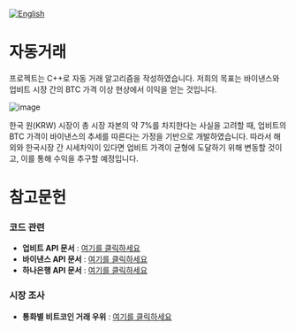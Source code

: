 [![English](https://img.shields.io/badge/lang-English-blue.svg)](https://github.com/pyungjong0314/Auto-Trade/blob/main/README.md)

# 자동거래
프로젝트는 C++로 자동 거래 알고리즘을 작성하였습니다.
저희의 목표는 바이낸스와 업비트 시장 간의 BTC 가격 이상 현상에서 이익을 얻는 것입니다.

![image](https://github.com/pyungjong0314/Auto-Trade/assets/72856990/a1053463-4080-4dd4-9898-a77a5fb4be77)

한국 원(KRW) 시장이 총 시장 자본의 약 7%를 차지한다는 사실을 고려할 때, 업비트의 BTC 가격이 바이낸스의 추세를 따른다는 가정을 기반으로 개발하였습니다. 
따라서 해외와 한국시장 간 시세차익이 있다면 업비트 가격이 균형에 도달하기 위해 변동할 것이고, 이를 통해 수익을 추구할 예정입니다.
</br>

# 참고문헌
### 코드 관련
- **업비트 API 문서** : [여기를 클릭하세요](https://docs.upbit.com/reference/ticker%ED%98%84%EC%9E%AC%EA%B0%80-%EC%A0%95%EB%B3%B4)
- **바이낸스 API 문서** : [여기를 클릭하세요](https://binance-docs.github.io/apidocs/)
- **하나은행 API 문서** : [여기를 클릭하세요](https://www.hanafnapimarket.com/#/apis/detail?apiId=hbk00004)

### 시장 조사
- **통화별 비트코인 거래 우위** : [여기를 클릭하세요](https://economist.co.kr/article/view/ecn202309270040)

